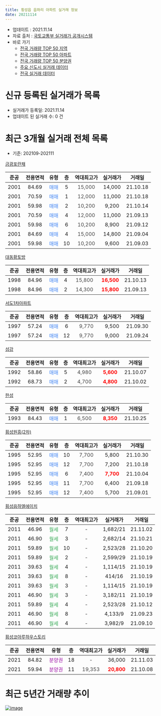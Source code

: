 ```yaml
---
title: 횡성읍 읍하리 아파트 실거래 정보
date: 20211114
---
```


* 업데이트 : 2021.11.14
* 자료 출처 : [국토교통부 실거래가 공개시스템](http://rt.molit.go.kr)
* 바로 가기
    * [전국 거래량 TOP 50 지역](https://apt-info.github.io/apt-trade-info/tr)
    * [전국 거래량 TOP 50 아파트](https://apt-info.github.io/apt-trade-info/ta)
    * [전국 거래량 TOP 50 분양권](https://apt-info.github.io/apt-trade-info/tb)
    * [주요 신도시 실거래 데이터](https://apt-info.github.io/apt-trade-info/newtown)
    * [전국 실거래 데이터](https://apt-info.github.io/apt-trade-info/all)



<script async src="https://pagead2.googlesyndication.com/pagead/js/adsbygoogle.js"></script>
<!-- 기본광고 -->
<ins class="adsbygoogle"
     style="display:block"
     data-ad-client="ca-pub-1142216861245946"
     data-ad-slot="4805727019"
     data-ad-format="auto"
     data-full-width-responsive="true"></ins>
<script>
     (adsbygoogle = window.adsbygoogle || []).push({});
</script>


# 신규 등록된 실거래가 목록

* 실거래가 등록일: 2021.11.14
* 업데이트 된 실거래 수: 0 건




<script async src="https://pagead2.googlesyndication.com/pagead/js/adsbygoogle.js"></script>
<!-- 기본광고 -->
<ins class="adsbygoogle"
     style="display:block"
     data-ad-client="ca-pub-1142216861245946"
     data-ad-slot="4805727019"
     data-ad-format="auto"
     data-full-width-responsive="true"></ins>
<script>
     (adsbygoogle = window.adsbygoogle || []).push({});
</script>


# 최근 3개월 실거래 전체 목록
* 기준: 202109-202111


[금광포란채](https://search.naver.com/search.naver?query=%EA%B8%88%EA%B4%91%ED%8F%AC%EB%9E%80%EC%B1%84)

|준공|전용면적|유형|층|역대최고가|실거래가|거래일|
|:---:|:---:|:---:|:---:|:---:|:---:|:---:|
|2001|84.69|<span style="color:#4285F3">매매</span>|5|<span style="color:#444444">15,000</span>|14,000|21.10.18|
|2001|70.59|<span style="color:#4285F3">매매</span>|1|<span style="color:#444444">12,000</span>|11,000|21.10.18|
|2001|59.98|<span style="color:#4285F3">매매</span>|2|<span style="color:#444444">10,200</span>|9,200|21.10.14|
|2001|70.59|<span style="color:#4285F3">매매</span>|4|<span style="color:#444444">12,000</span>|11,000|21.09.13|
|2001|59.98|<span style="color:#4285F3">매매</span>|6|<span style="color:#444444">10,200</span>|8,900|21.09.12|
|2001|84.69|<span style="color:#4285F3">매매</span>|4|<span style="color:#444444">15,000</span>|14,800|21.09.04|
|2001|59.98|<span style="color:#4285F3">매매</span>|10|<span style="color:#444444">10,200</span>|9,600|21.09.03|

[대동황토방](https://search.naver.com/search.naver?query=%EB%8C%80%EB%8F%99%ED%99%A9%ED%86%A0%EB%B0%A9)

|준공|전용면적|유형|층|역대최고가|실거래가|거래일|
|:---:|:---:|:---:|:---:|:---:|:---:|:---:|
|1998|84.96|<span style="color:#4285F3">매매</span>|4|<span style="color:#444444">15,800</span>|<b><span style="color:#FF0000">16,500</span></b>|21.10.13|
|1998|84.96|<span style="color:#4285F3">매매</span>|2|<span style="color:#444444">14,300</span>|<b><span style="color:#FF0000">15,800</span></b>|21.09.13|

[서도1차아파트](https://search.naver.com/search.naver?query=%EC%84%9C%EB%8F%841%EC%B0%A8%EC%95%84%ED%8C%8C%ED%8A%B8)

|준공|전용면적|유형|층|역대최고가|실거래가|거래일|
|:---:|:---:|:---:|:---:|:---:|:---:|:---:|
|1997|57.24|<span style="color:#4285F3">매매</span>|6|<span style="color:#444444">9,770</span>|9,500|21.09.30|
|1997|57.24|<span style="color:#4285F3">매매</span>|12|<span style="color:#444444">9,770</span>|9,000|21.09.24|

[섬강](https://search.naver.com/search.naver?query=%EC%84%AC%EA%B0%95)

|준공|전용면적|유형|층|역대최고가|실거래가|거래일|
|:---:|:---:|:---:|:---:|:---:|:---:|:---:|
|1992|58.86|<span style="color:#4285F3">매매</span>|5|<span style="color:#444444">4,980</span>|<b><span style="color:#FF0000">5,600</span></b>|21.10.07|
|1992|68.73|<span style="color:#4285F3">매매</span>|2|<span style="color:#444444">4,700</span>|<b><span style="color:#FF0000">4,800</span></b>|21.10.02|

[한성](https://search.naver.com/search.naver?query=%ED%95%9C%EC%84%B1)

|준공|전용면적|유형|층|역대최고가|실거래가|거래일|
|:---:|:---:|:---:|:---:|:---:|:---:|:---:|
|1993|84.43|<span style="color:#4285F3">매매</span>|1|<span style="color:#444444">6,500</span>|<b><span style="color:#FF0000">8,350</span></b>|21.10.25|

[횡성원흥(2차)](https://search.naver.com/search.naver?query=%ED%9A%A1%EC%84%B1%EC%9B%90%ED%9D%A5%282%EC%B0%A8%29)

|준공|전용면적|유형|층|역대최고가|실거래가|거래일|
|:---:|:---:|:---:|:---:|:---:|:---:|:---:|
|1995|52.95|<span style="color:#4285F3">매매</span>|10|<span style="color:#444444">7,700</span>|5,800|21.10.30|
|1995|52.95|<span style="color:#4285F3">매매</span>|12|<span style="color:#444444">7,700</span>|7,200|21.10.18|
|1995|52.95|<span style="color:#4285F3">매매</span>|6|<span style="color:#444444">7,400</span>|<b><span style="color:#FF0000">7,700</span></b>|21.10.04|
|1995|52.95|<span style="color:#4285F3">매매</span>|11|<span style="color:#444444">7,700</span>|6,400|21.09.18|
|1995|52.95|<span style="color:#4285F3">매매</span>|12|<span style="color:#444444">7,400</span>|5,700|21.09.01|

[횡성읍하엘에이치](https://search.naver.com/search.naver?query=%ED%9A%A1%EC%84%B1%EC%9D%8D%ED%95%98%EC%97%98%EC%97%90%EC%9D%B4%EC%B9%98)

|준공|전용면적|유형|층|역대최고가|실거래가|거래일|
|:---:|:---:|:---:|:---:|:---:|:---:|:---:|
|2011|46.96|<span style="color:#34A853">월세</span>|7|<span style="color:#444444">-</span>|1,682/21|21.11.02|
|2011|46.90|<span style="color:#34A853">월세</span>|3|<span style="color:#444444">-</span>|2,682/14|21.10.21|
|2011|59.89|<span style="color:#34A853">월세</span>|10|<span style="color:#444444">-</span>|2,523/28|21.10.20|
|2011|59.89|<span style="color:#34A853">월세</span>|2|<span style="color:#444444">-</span>|2,599/29|21.10.19|
|2011|39.63|<span style="color:#34A853">월세</span>|4|<span style="color:#444444">-</span>|1,114/15|21.10.19|
|2011|39.63|<span style="color:#34A853">월세</span>|8|<span style="color:#444444">-</span>|414/16|21.10.19|
|2011|39.63|<span style="color:#34A853">월세</span>|3|<span style="color:#444444">-</span>|1,114/15|21.10.19|
|2011|46.90|<span style="color:#34A853">월세</span>|3|<span style="color:#444444">-</span>|3,182/11|21.10.19|
|2011|59.89|<span style="color:#34A853">월세</span>|4|<span style="color:#444444">-</span>|2,523/28|21.10.12|
|2011|46.90|<span style="color:#34A853">월세</span>|8|<span style="color:#444444">-</span>|4,133/9|21.09.23|
|2011|46.90|<span style="color:#34A853">월세</span>|4|<span style="color:#444444">-</span>|3,982/9|21.09.10|

[횡성코아루하우스토리](https://search.naver.com/search.naver?query=%ED%9A%A1%EC%84%B1%EC%BD%94%EC%95%84%EB%A3%A8%ED%95%98%EC%9A%B0%EC%8A%A4%ED%86%A0%EB%A6%AC)

|준공|전용면적|유형|층|역대최고가|실거래가|거래일|
|:---:|:---:|:---:|:---:|:---:|:---:|:---:|
|2021|84.82|<span style="color:#9C11A5">분양권</span>|18|<span style="color:#444444">-</span>|36,000|21.11.03|
|2021|59.94|<span style="color:#9C11A5">분양권</span>|11|<span style="color:#444444">19,353</span>|<b><span style="color:#FF0000">20,800</span></b>|21.10.08|



<script async src="https://pagead2.googlesyndication.com/pagead/js/adsbygoogle.js"></script>
<!-- 기본광고 -->
<ins class="adsbygoogle"
     style="display:block"
     data-ad-client="ca-pub-1142216861245946"
     data-ad-slot="4805727019"
     data-ad-format="auto"
     data-full-width-responsive="true"></ins>
<script>
     (adsbygoogle = window.adsbygoogle || []).push({});
</script>


# 최근 5년간 거래량 추이


<div style="width:100%;">
    <canvas id="deal_progress" height="200"></canvas>
</div>

<script>
new Chart(document.getElementById("deal_progress"), {
    type: 'line',
    data: {
        labels: ['16.01','16.02','16.03','16.04','16.05','16.06','16.07','16.08','16.09','16.10','16.11','16.12','17.01','17.02','17.03','17.04','17.05','17.06','17.07','17.08','17.09','17.10','17.11','17.12','18.01','18.02','18.03','18.04','18.05','18.06','18.07','18.08','18.09','18.10','18.11','18.12','19.01','19.02','19.03','19.04','19.05','19.06','19.07','19.08','19.09','19.10','19.11','19.12','20.01','20.02','20.03','20.04','20.05','20.06','20.07','20.08','20.09','20.10','20.11','20.12','21.01','21.02','21.03','21.04','21.05','21.06','21.07','21.08','21.09','21.10','21.11'],
        datasets: [{
            label: '매매/분양권',
            data: [2,5,9,12,8,5,5,4,5,6,5,2,10,4,9,4,5,11,6,6,8,6,10,2,7,5,7,6,4,7,7,6,6,10,4,3,4,8,11,9,19,5,2,6,3,2,2,11,5,5,7,7,7,9,9,5,8,10,6,8,16,22,31,17,20,16,7,8,9,11,1],
            borderColor: "rgba(66, 133, 243, 1)",
            backgroundColor: "rgba(66, 133, 243, 0.05)",
            borderWidth: 1,
            pointRadius: 0,
            fill: false,
            lineTension: 0
        },{
            label: '전/월세',
            data: [6,3,5,1,9,5,1,1,6,0,0,4,0,4,2,4,4,12,3,6,3,24,9,3,11,8,5,7,5,3,9,7,4,7,3,1,3,4,3,4,1,4,5,4,3,9,4,5,2,5,4,4,7,2,2,6,3,3,2,1,3,3,3,7,6,4,1,5,2,8,1],
            borderColor: "rgba(255, 90, 0, 1)",
            backgroundColor: "rgba(255, 90, 0, 0.05)",
            borderWidth: 1,
            pointRadius: 0,
            fill: false,
            lineTension: 0
        },{
            label: '합계',
            data: [8,8,14,13,17,10,6,5,11,6,5,6,10,8,11,8,9,23,9,12,11,30,19,5,18,13,12,13,9,10,16,13,10,17,7,4,7,12,14,13,20,9,7,10,6,11,6,16,7,10,11,11,14,11,11,11,11,13,8,9,19,25,34,24,26,20,8,13,11,19,2],
            borderColor: "rgba(0, 0, 0, 1)",
            backgroundColor: "rgba(0, 0, 0, 0.03)",
            borderWidth: 0.1,
            pointRadius: 0,
            fill: true,
            lineTension: 0
        }
        ]
    },
    options: {
        responsive: true,
        title: {
            display: false
        },
        tooltips: {
            mode: 'index',
            intersect: false
        },
        hover: {
            mode: 'nearest',
            intersect: true
        },
        scales: {
            xAxes: [{
                display: true,
                scaleLabel: {
                    display: true,
                    labelString: '년/월'
                }
            }],
            yAxes: [{
                display: true,
                ticks: {
                    suggestedMin: 0,
                },
                scaleLabel: {
                    display: true,
                    labelString: '실거래 수'
                }
            }]
        }
    }
});

</script>


[![image](https://apt-info.github.io/images/2020-01-03-apt-trade-info/1024x500.png)](https://play.google.com/store/apps/details?id=com.aptinfo.apttradeinfo)

